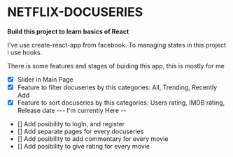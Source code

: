 # NETFLIX-DOCUSERIES
**Build this project to learn basics of React**


I've use create-react-app from facebook. To managing states in this project i use hooks.


There is some features and stages of buiding this app, this is mostly for me
- [x] Slider in Main Page
- [x] Feature to filter docuseries by this categories: All, Trending, Recently Add
- [x] Feature to sort docuseries by this categories: Users rating, IMDB rating, Release date
--- I'm currently Here --
- []  Add  posibility to logIn, and register
- []  Add  separate pages for every docuseries
- []  Add  posibility to add commentary for every movie
- []  Add  posibility to give rating for every movie
